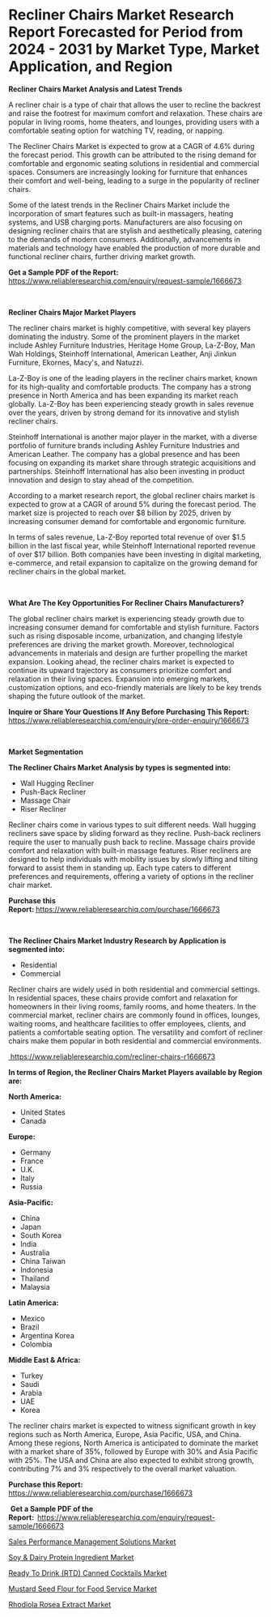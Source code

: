 <p><h1>Recliner Chairs Market Research Report Forecasted for Period from 2024 -  2031 by Market Type, Market Application, and Region</h1></p><p><strong>Recliner Chairs Market Analysis and Latest Trends</strong></p>
<p><p>A recliner chair is a type of chair that allows the user to recline the backrest and raise the footrest for maximum comfort and relaxation. These chairs are popular in living rooms, home theaters, and lounges, providing users with a comfortable seating option for watching TV, reading, or napping.</p><p>The Recliner Chairs Market is expected to grow at a CAGR of 4.6% during the forecast period. This growth can be attributed to the rising demand for comfortable and ergonomic seating solutions in residential and commercial spaces. Consumers are increasingly looking for furniture that enhances their comfort and well-being, leading to a surge in the popularity of recliner chairs.</p><p>Some of the latest trends in the Recliner Chairs Market include the incorporation of smart features such as built-in massagers, heating systems, and USB charging ports. Manufacturers are also focusing on designing recliner chairs that are stylish and aesthetically pleasing, catering to the demands of modern consumers. Additionally, advancements in materials and technology have enabled the production of more durable and functional recliner chairs, further driving market growth.</p></p>
<p><strong>Get a Sample PDF of the Report:&nbsp;</strong> <a href="https://www.reliableresearchiq.com/enquiry/request-sample/1666673">https://www.reliableresearchiq.com/enquiry/request-sample/1666673</a></p>
<p>&nbsp;</p>
<p><strong>Recliner Chairs Major Market Players</strong></p>
<p><p>The recliner chairs market is highly competitive, with several key players dominating the industry. Some of the prominent players in the market include Ashley Furniture Industries, Heritage Home Group, La-Z-Boy, Man Wah Holdings, Steinhoff International, American Leather, Anji Jinkun Furniture, Ekornes, Macy's, and Natuzzi.</p><p>La-Z-Boy is one of the leading players in the recliner chairs market, known for its high-quality and comfortable products. The company has a strong presence in North America and has been expanding its market reach globally. La-Z-Boy has been experiencing steady growth in sales revenue over the years, driven by strong demand for its innovative and stylish recliner chairs.</p><p>Steinhoff International is another major player in the market, with a diverse portfolio of furniture brands including Ashley Furniture Industries and American Leather. The company has a global presence and has been focusing on expanding its market share through strategic acquisitions and partnerships. Steinhoff International has also been investing in product innovation and design to stay ahead of the competition.</p><p>According to a market research report, the global recliner chairs market is expected to grow at a CAGR of around 5% during the forecast period. The market size is projected to reach over $8 billion by 2025, driven by increasing consumer demand for comfortable and ergonomic furniture.</p><p>In terms of sales revenue, La-Z-Boy reported total revenue of over $1.5 billion in the last fiscal year, while Steinhoff International reported revenue of over $17 billion. Both companies have been investing in digital marketing, e-commerce, and retail expansion to capitalize on the growing demand for recliner chairs in the global market.</p></p>
<p>&nbsp;</p>
<p><strong>What Are The Key Opportunities For Recliner Chairs Manufacturers?</strong></p>
<p><p>The global recliner chairs market is experiencing steady growth due to increasing consumer demand for comfortable and stylish furniture. Factors such as rising disposable income, urbanization, and changing lifestyle preferences are driving the market growth. Moreover, technological advancements in materials and design are further propelling the market expansion. Looking ahead, the recliner chairs market is expected to continue its upward trajectory as consumers prioritize comfort and relaxation in their living spaces. Expansion into emerging markets, customization options, and eco-friendly materials are likely to be key trends shaping the future outlook of the market.</p></p>
<p><strong>Inquire or Share Your Questions If Any Before Purchasing This Report:</strong> <a href="https://www.reliableresearchiq.com/enquiry/pre-order-enquiry/1666673">https://www.reliableresearchiq.com/enquiry/pre-order-enquiry/1666673</a></p>
<p>&nbsp;</p>
<p><strong>Market Segmentation</strong></p>
<p><strong>The Recliner Chairs Market Analysis by types is segmented into:</strong></p>
<p><ul><li>Wall Hugging Recliner</li><li>Push-Back Recliner</li><li>Massage Chair</li><li>Riser Recliner</li></ul></p>
<p><p>Recliner chairs come in various types to suit different needs. Wall hugging recliners save space by sliding forward as they recline. Push-back recliners require the user to manually push back to recline. Massage chairs provide comfort and relaxation with built-in massage features. Riser recliners are designed to help individuals with mobility issues by slowly lifting and tilting forward to assist them in standing up. Each type caters to different preferences and requirements, offering a variety of options in the recliner chair market.</p></p>
<p><strong>Purchase this Report:&nbsp;</strong><a href="https://www.reliableresearchiq.com/purchase/1666673">https://www.reliableresearchiq.com/purchase/1666673</a></p>
<p>&nbsp;</p>
<p><strong>The Recliner Chairs Market Industry Research by Application is segmented into:</strong></p>
<p><ul><li>Residential</li><li>Commercial</li></ul></p>
<p><p>Recliner chairs are widely used in both residential and commercial settings. In residential spaces, these chairs provide comfort and relaxation for homeowners in their living rooms, family rooms, and home theaters. In the commercial market, recliner chairs are commonly found in offices, lounges, waiting rooms, and healthcare facilities to offer employees, clients, and patients a comfortable seating option. The versatility and comfort of recliner chairs make them popular in both residential and commercial environments.</p></p>
<p><a href="https://www.reliableresearchiq.com/recliner-chairs-r1666673">&nbsp;https://www.reliableresearchiq.com/recliner-chairs-r1666673</a></p>
<p><strong>In terms of Region, the Recliner Chairs Market Players available by Region are:</strong></p>
<p>
    <p> <strong> North America: </strong>
        <ul>
            <li>United States</li>
            <li>Canada</li>
        </ul>
        </p> 
    <p> <strong> Europe: </strong>
        <ul>
            <li>Germany</li>
            <li>France</li>
            <li>U.K.</li>
            <li>Italy</li>
            <li>Russia</li>
        </ul>
        </p> 
    <p> <strong> Asia-Pacific: </strong>
        <ul>
            <li>China</li>
            <li>Japan</li>
            <li>South Korea</li>
            <li>India</li>
            <li>Australia</li>
            <li>China Taiwan</li>
            <li>Indonesia</li>
            <li>Thailand</li>
            <li>Malaysia</li>
        </ul>
        </p> 
    <p> <strong> Latin America: </strong>
        <ul>
            <li>Mexico</li>
            <li>Brazil</li>
            <li>Argentina Korea</li>
            <li>Colombia</li>
        </ul>
        </p> 
    <p> <strong> Middle East & Africa: </strong>
        <ul>
            <li>Turkey</li>
            <li>Saudi</li>
            <li>Arabia</li>
            <li>UAE</li>
            <li>Korea</li>
        </ul>
    </p>
    </p>
<p><p>The recliner chairs market is expected to witness significant growth in key regions such as North America, Europe, Asia Pacific, USA, and China. Among these regions, North America is anticipated to dominate the market with a market share of 35%, followed by Europe with 30% and Asia Pacific with 25%. The USA and China are also expected to exhibit strong growth, contributing 7% and 3% respectively to the overall market valuation.</p></p>
<p><strong>Purchase this Report: </strong><a href="https://www.reliableresearchiq.com/purchase/1666673">https://www.reliableresearchiq.com/purchase/1666673</a></p>
<p>&nbsp;<strong>Get a Sample PDF of the Report:&nbsp;&nbsp;</strong><a href="https://www.reliableresearchiq.com/enquiry/request-sample/1666673">https://www.reliableresearchiq.com/enquiry/request-sample/1666673</a></p>
<p><strong></strong></p>
<p><p><a href="https://github.com/JosephMorgnlvXXff/Market-Research-Report-List-1/blob/main/sales-performance-management-solutions-market.md">Sales Performance Management Solutions Market</a></p><p><a href="https://medium.com/@madw10245644/evaluating-global-soy-dairy-protein-ingredient-market-trends-and-growth-opportunities-by-region-6bc3ea5f92f4">Soy & Dairy Protein Ingredient Market</a></p><p><a href="https://medium.com/@jewelmohr25/ready-to-drink-rtd-canned-cocktails-market-size-share-analysis-growth-trends-forecasts-f0411a7b01eb">Ready To Drink (RTD) Canned Cocktails Market</a></p><p><a href="https://medium.com/@millerjimk/mustard-seed-flour-for-food-service-market-a-global-and-regional-analysis-2024-2031-f81126a5e343">Mustard Seed Flour for Food Service Market</a></p><p><a href="https://github.com/ochgvvcj16/Market-Research-Report-List-1/blob/main/rhodiola-rosea-extract-market.md">Rhodiola Rosea Extract Market</a></p></p>